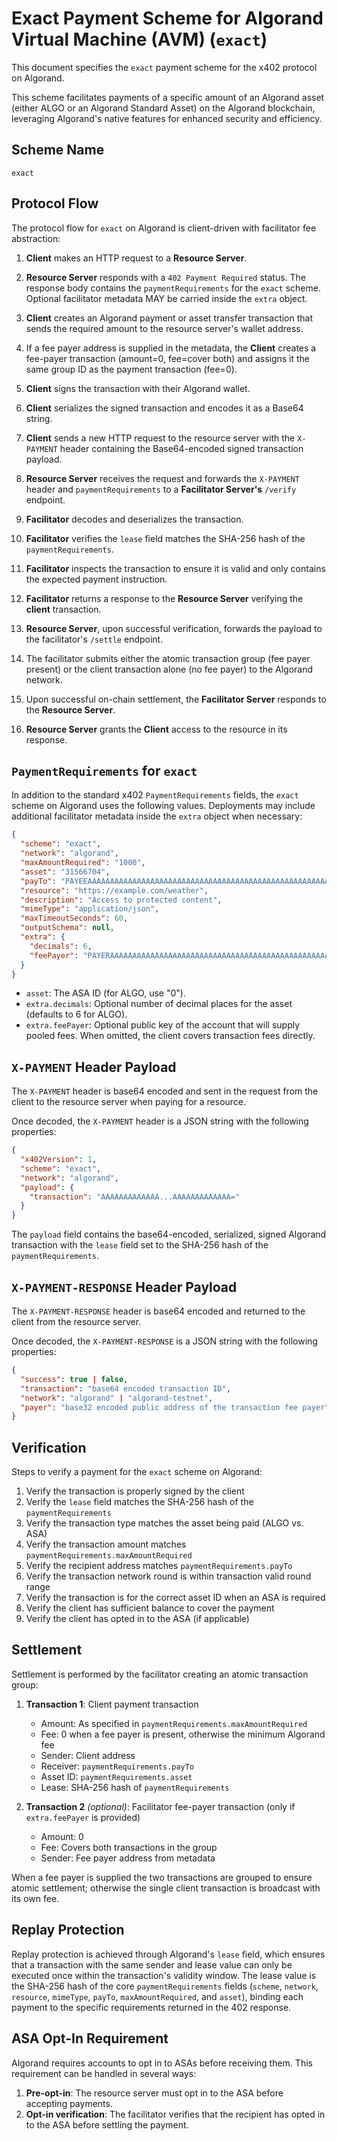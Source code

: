 # Exact Payment Scheme for Algorand Virtual Machine (AVM) (`exact`)

This document specifies the `exact` payment scheme for the x402 protocol on Algorand.

This scheme facilitates payments of a specific amount of an Algorand asset (either ALGO or an Algorand Standard Asset) on the Algorand blockchain, leveraging Algorand's native features for enhanced security and efficiency.

## Scheme Name

`exact`

## Protocol Flow

The protocol flow for `exact` on Algorand is client-driven with facilitator fee abstraction:

1. **Client** makes an HTTP request to a **Resource Server**.
2. **Resource Server** responds with a `402 Payment Required` status. The response body contains the `paymentRequirements` for the `exact` scheme. Optional facilitator metadata MAY be carried inside the `extra` object.
3. **Client** creates an Algorand payment or asset transfer transaction that sends the required amount to the resource server's wallet address.

4. If a fee payer address is supplied in the metadata, the **Client** creates a fee-payer transaction (amount=0, fee=cover both) and assigns it the same group ID as the payment transaction (fee=0).
5. **Client** signs the transaction with their Algorand wallet.
6. **Client** serializes the signed transaction and encodes it as a Base64 string.
7. **Client** sends a new HTTP request to the resource server with the `X-PAYMENT` header containing the Base64-encoded signed transaction payload.
8. **Resource Server** receives the request and forwards the `X-PAYMENT` header and `paymentRequirements` to a **Facilitator Server's** `/verify` endpoint.
9. **Facilitator** decodes and deserializes the transaction.
10. **Facilitator** verifies the `lease` field matches the SHA-256 hash of the `paymentRequirements`.
11. **Facilitator** inspects the transaction to ensure it is valid and only contains the expected payment instruction.
12. **Facilitator** returns a response to the **Resource Server** verifying the **client** transaction.
13. **Resource Server**, upon successful verification, forwards the payload to the facilitator's `/settle` endpoint.
14. The facilitator submits either the atomic transaction group (fee payer present) or the client transaction alone (no fee payer) to the Algorand network.
15. Upon successful on-chain settlement, the **Facilitator Server** responds to the **Resource Server**.
16. **Resource Server** grants the **Client** access to the resource in its response.

## `PaymentRequirements` for `exact`

In addition to the standard x402 `PaymentRequirements` fields, the `exact` scheme on Algorand uses the following values. Deployments may include additional facilitator metadata inside the `extra` object when necessary:

```json
{
  "scheme": "exact",
  "network": "algorand",
  "maxAmountRequired": "1000",
  "asset": "31566704",
  "payTo": "PAYEEAAAAAAAAAAAAAAAAAAAAAAAAAAAAAAAAAAAAAAAAAAAAAAAAAAAAAAAA",
  "resource": "https://example.com/weather",
  "description": "Access to protected content",
  "mimeType": "application/json",
  "maxTimeoutSeconds": 60,
  "outputSchema": null,
  "extra": {
    "decimals": 6,
    "feePayer": "PAYERAAAAAAAAAAAAAAAAAAAAAAAAAAAAAAAAAAAAAAAAAAAAAAAAAAAAAAAA"
  }
}
```

- `asset`: The ASA ID (for ALGO, use "0").
- `extra.decimals`: Optional number of decimal places for the asset (defaults to 6 for ALGO).
- `extra.feePayer`: Optional public key of the account that will supply pooled fees. When omitted, the client covers transaction fees directly.

## `X-PAYMENT` Header Payload

The `X-PAYMENT` header is base64 encoded and sent in the request from the client to the resource server when paying for a resource.

Once decoded, the `X-PAYMENT` header is a JSON string with the following properties:

```json
{
  "x402Version": 1,
  "scheme": "exact",
  "network": "algorand",
  "payload": {
    "transaction": "AAAAAAAAAAAAA...AAAAAAAAAAAAA="
  }
}
```

The `payload` field contains the base64-encoded, serialized, signed Algorand transaction with the `lease` field set to the SHA-256 hash of the `paymentRequirements`.

## `X-PAYMENT-RESPONSE` Header Payload

The `X-PAYMENT-RESPONSE` header is base64 encoded and returned to the client from the resource server.

Once decoded, the `X-PAYMENT-RESPONSE` is a JSON string with the following properties:

```json
{
  "success": true | false,
  "transaction": "base64 encoded transaction ID",
  "network": "algorand" | "algorand-testnet",
  "payer": "base32 encoded public address of the transaction fee payer"
}
```

## Verification

Steps to verify a payment for the `exact` scheme on Algorand:

1. Verify the transaction is properly signed by the client
2. Verify the `lease` field matches the SHA-256 hash of the `paymentRequirements`
3. Verify the transaction type matches the asset being paid (ALGO vs. ASA)
4. Verify the transaction amount matches `paymentRequirements.maxAmountRequired`
5. Verify the recipient address matches `paymentRequirements.payTo`
6. Verify the transaction network round is within transaction valid round range
7. Verify the transaction is for the correct asset ID when an ASA is required
8. Verify the client has sufficient balance to cover the payment
9. Verify the client has opted in to the ASA (if applicable)

## Settlement

Settlement is performed by the facilitator creating an atomic transaction group:

1. **Transaction 1**: Client payment transaction

   - Amount: As specified in `paymentRequirements.maxAmountRequired`
   - Fee: 0 when a fee payer is present, otherwise the minimum Algorand fee
   - Sender: Client address
   - Receiver: `paymentRequirements.payTo`
   - Asset ID: `paymentRequirements.asset`
   - Lease: SHA-256 hash of `paymentRequirements`

2. **Transaction 2** _(optional)_: Facilitator fee-payer transaction (only if `extra.feePayer` is provided)

   - Amount: 0
   - Fee: Covers both transactions in the group
   - Sender: Fee payer address from metadata

When a fee payer is supplied the two transactions are grouped to ensure atomic settlement; otherwise the single client transaction is broadcast with its own fee.

## Replay Protection

Replay protection is achieved through Algorand's `lease` field, which ensures that a transaction with the same sender and lease value can only be executed once within the transaction's validity window. The lease value is the SHA-256 hash of the core `paymentRequirements` fields (`scheme`, `network`, `resource`, `mimeType`, `payTo`, `maxAmountRequired`, and `asset`), binding each payment to the specific requirements returned in the 402 response.

## ASA Opt-In Requirement

Algorand requires accounts to opt in to ASAs before receiving them. This requirement can be handled in several ways:

1. **Pre-opt-in**: The resource server must opt in to the ASA before accepting payments.
2. **Opt-in verification**: The facilitator verifies that the recipient has opted in to the ASA before settling the payment.
